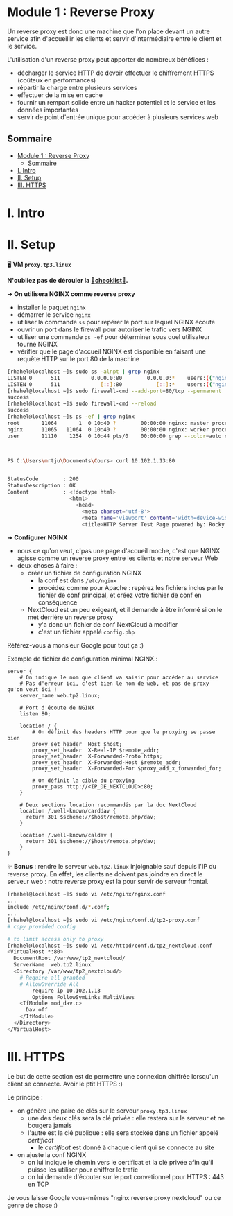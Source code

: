 # Module 1 : Reverse Proxy

Un reverse proxy est donc une machine que l'on place devant un autre service afin d'accueillir les clients et servir d'intermédiaire entre le client et le service.

L'utilisation d'un reverse proxy peut apporter de nombreux bénéfices :

- décharger le service HTTP de devoir effectuer le chiffrement HTTPS (coûteux en performances)
- répartir la charge entre plusieurs services
- effectuer de la mise en cache
- fournir un rempart solide entre un hacker potentiel et le service et les données importantes
- servir de point d'entrée unique pour accéder à plusieurs services web

## Sommaire

- [Module 1 : Reverse Proxy](#module-1--reverse-proxy)
  - [Sommaire](#sommaire)
- [I. Intro](#i-intro)
- [II. Setup](#ii-setup)
- [III. HTTPS](#iii-https)

# I. Intro

# II. Setup

🖥️ **VM `proxy.tp3.linux`**

**N'oubliez pas de dérouler la [📝**checklist**📝](#checklist).**

➜ **On utilisera NGINX comme reverse proxy**

- installer le paquet `nginx`
- démarrer le service `nginx`
- utiliser la commande `ss` pour repérer le port sur lequel NGINX écoute
- ouvrir un port dans le firewall pour autoriser le trafic vers NGINX
- utiliser une commande `ps -ef` pour déterminer sous quel utilisateur tourne NGINX
- vérifier que le page d'accueil NGINX est disponible en faisant une requête HTTP sur le port 80 de la machine

```bash
[rhahel@localhost ~]$ sudo ss -alnpt | grep nginx
LISTEN 0      511          0.0.0.0:80        0.0.0.0:*    users:(("nginx",pid=11065,fd=6),("nginx",pid=11064,fd=6))
LISTEN 0      511             [::]:80           [::]:*    users:(("nginx",pid=11065,fd=7),("nginx",pid=11064,fd=7))
[rhahel@localhost ~]$ sudo firewall-cmd --add-port=80/tcp --permanent
success
[rhahel@localhost ~]$ sudo firewall-cmd --reload
success
[rhahel@localhost ~]$ ps -ef | grep nginx
root       11064       1  0 10:40 ?        00:00:00 nginx: master process /usr/sbin/nginx
nginx      11065   11064  0 10:40 ?        00:00:00 nginx: worker process
user       11110    1254  0 10:44 pts/0    00:00:00 grep --color=auto nginx



PS C:\Users\mrtju\Documents\Cours> curl 10.102.1.13:80


StatusCode        : 200
StatusDescription : OK
Content           : <!doctype html>
                    <html>
                      <head>
                        <meta charset='utf-8'>
                        <meta name='viewport' content='width=device-width, initial-scale=1'>
                        <title>HTTP Server Test Page powered by: Rocky Linux</title>
```

➜ **Configurer NGINX**

- nous ce qu'on veut, c'pas une page d'accueil moche, c'est que NGINX agisse comme un reverse proxy entre les clients et notre serveur Web
- deux choses à faire :
  - créer un fichier de configuration NGINX
    - la conf est dans `/etc/nginx`
    - procédez comme pour Apache : repérez les fichiers inclus par le fichier de conf principal, et créez votre fichier de conf en conséquence
  - NextCloud est un peu exigeant, et il demande à être informé si on le met derrière un reverse proxy
    - y'a donc un fichier de conf NextCloud à modifier
    - c'est un fichier appelé `config.php`

Référez-vous à monsieur Google pour tout ça :)

Exemple de fichier de configuration minimal NGINX.:

```nginx
server {
    # On indique le nom que client va saisir pour accéder au service
    # Pas d'erreur ici, c'est bien le nom de web, et pas de proxy qu'on veut ici !
    server_name web.tp2.linux;

    # Port d'écoute de NGINX
    listen 80;

    location / {
        # On définit des headers HTTP pour que le proxying se passe bien
        proxy_set_header  Host $host;
        proxy_set_header  X-Real-IP $remote_addr;
        proxy_set_header  X-Forwarded-Proto https;
        proxy_set_header  X-Forwarded-Host $remote_addr;
        proxy_set_header  X-Forwarded-For $proxy_add_x_forwarded_for;

        # On définit la cible du proxying 
        proxy_pass http://<IP_DE_NEXTCLOUD>:80;
    }

    # Deux sections location recommandés par la doc NextCloud
    location /.well-known/carddav {
      return 301 $scheme://$host/remote.php/dav;
    }

    location /.well-known/caldav {
      return 301 $scheme://$host/remote.php/dav;
    }
}
```

✨ **Bonus** : rendre le serveur `web.tp2.linux` injoignable sauf depuis l'IP du reverse proxy. En effet, les clients ne doivent pas joindre en direct le serveur web : notre reverse proxy est là pour servir de serveur frontal.

```bash
[rhahel@localhost ~]$ sudo vi /etc/nginx/nginx.conf
...
include /etc/nginx/conf.d/*.conf;
...
[rhahel@localhost ~]$ sudo vi /etc/nginx/conf.d/tp2-proxy.conf
# copy provided config
```

```bash
# to limit access only to proxy
[rhahel@localhost ~]$ sudo vi /etc/httpd/conf.d/tp2_nextcloud.conf
<VirtualHost *:80>
  DocumentRoot /var/www/tp2_nextcloud/
  ServerName  web.tp2.linux
  <Directory /var/www/tp2_nextcloud/>
    # Require all granted
    # AllowOverride All
        require ip 10.102.1.13
        Options FollowSymLinks MultiViews
    <IfModule mod_dav.c>
      Dav off
    </IfModule>
  </Directory>
</VirtualHost>
```

# III. HTTPS

Le but de cette section est de permettre une connexion chiffrée lorsqu'un client se connecte. Avoir le ptit HTTPS :)

Le principe :

- on génère une paire de clés sur le serveur `proxy.tp3.linux`
  - une des deux clés sera la clé privée : elle restera sur le serveur et ne bougera jamais
  - l'autre est la clé publique : elle sera stockée dans un fichier appelé *certificat*
    - le *certificat* est donné à chaque client qui se connecte au site
- on ajuste la conf NGINX
  - on lui indique le chemin vers le certificat et la clé privée afin qu'il puisse les utiliser pour chiffrer le trafic
  - on lui demande d'écouter sur le port convetionnel pour HTTPS : 443 en TCP

Je vous laisse Google vous-mêmes "nginx reverse proxy nextcloud" ou ce genre de chose :)